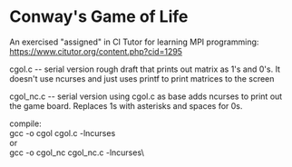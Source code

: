# Conway's Game of Life

An exercised "assigned" in CI Tutor for learning MPI programming:  https://www.citutor.org/content.php?cid=1295

cgol.c -- serial version rough draft that prints out matrix as 1's and 0's.  It doesn't use ncurses and just uses printf to print matrices to the screen

cgol_nc.c -- serial version using cgol.c as base adds ncurses to print out the game board.  Replaces 1s with asterisks and spaces for 0s.

compile:\
gcc -o cgol cgol.c -lncurses\
or\
gcc -o cgol_nc cgol_nc.c -lncurses\
